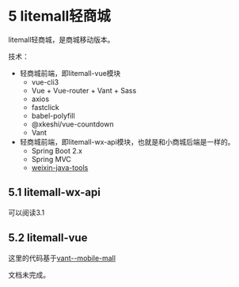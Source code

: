 # 5 litemall轻商城

litemall轻商城，是商城移动版本。

技术：

* 轻商城前端，即litemall-vue模块
  * vue-cli3 
  * Vue + Vue-router + Vant + Sass
  * axios
  * fastclick
  * babel-polyfill
  * @xkeshi/vue-countdown
  * Vant
* 轻商城前端，即litemall-wx-api模块，也就是和小商城后端是一样的。
  * Spring Boot 2.x
  * Spring MVC
  * [weixin-java-tools](https://gitee.com/binary/weixin-java-tools)


## 5.1 litemall-wx-api

可以阅读3.1

## 5.2 litemall-vue

这里的代码基于[vant--mobile-mall](https://github.com/qianzhaoy/vant--mobile-mall)

文档未完成。